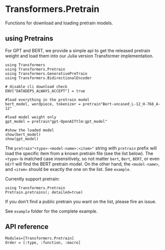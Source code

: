 # Transformers.Pretrain
Functions for download and loading pretrain models.

## using Pretrains

For GPT and BERT, we provide a simple api to get the released pretrain weight and load them into our Julia version Transformer implementation. 

```@example
using Transformers
using Transformers.Pretrain
using Transformers.GenerativePreTrain
using Transformers.BidirectionalEncoder

# disable cli download check
ENV["DATADEPS_ALWAYS_ACCEPT"] = true

#load everything in the pretrain model
bert_model, wordpiece, tokenizer = pretrain"Bert-uncased_L-12_H-768_A-12" 

#load model weight only
gpt_model = pretrain"gpt-OpenAIftlm:gpt_model"

#show the loaded model
show(bert_model)
show(gpt_model)
```

The `pretrain"<type>-<model-name>:<item>"` string with `pretrain` prefix will load the specific item from a known pretrain file (see the list below). 
The `<type>` is matched case insensitively, so not matter `bert`, `Bert`, `BERT`, or even `bErT` will find the BERT pretrain model. On the other hand, 
the `<model-name>`, and `<item>` should be exactly the one on the list. See `example`.

Currently support pretrain:

```@eval
using Transformers.Pretrain
Pretrain.pretrains(; detailed=true)
```

If you don't find a public pretrain you want on the list, please fire an issue.

See `example` folder for the complete example.


## API reference

```@autodocs
Modules=[Transformers.Pretrain]
Order = [:type, :function, :macro]
```
